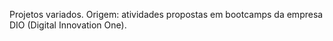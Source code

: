 Projetos variados. Origem: atividades propostas em bootcamps da empresa DIO (Digital Innovation One). 
